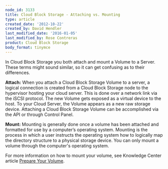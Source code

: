 ```yaml
---
node_id: 3133
title: Cloud Block Storage - Attaching vs. Mounting
type: article
created_date: '2012-10-22'
created_by: David Hendler
last_modified_date: '2016-01-05'
last_modified_by: Rose Contreras
product: Cloud Block Storage
body_format: tinymce
---
```


In Cloud Block Storage you both attach and mount a Volume to a Server.
These terms might sound similar, so it can get confusing as to their
differences.

**Attach:** When you attach a Cloud Block Storage Volume to a server, a
logical connection is created from a Cloud Block Storage node to the
hypervisor hosting your cloud server. This is done over a network link
via the iSCSI protocol. The new Volume gets exposed as a virtual device
to the host. To your Cloud Server, the Volume appears as a new raw
storage device. Attaching a Cloud Block Storage Volume can be
accomplished via the API or through Control Panel.

 **Mount:** Mounting is generally done once a volume has been attached
and formatted for use by a computer&rsquo;s operating system. Mounting is the
process in which a user instructs the operating system how to logically
map the directory structure to a physical storage device. You can only
mount a volume through the computer's operating system.

 For more information on how to mount your volume, see Knowledge Center
article [Prepare Your
Volume](/how-to/prepare-your-cloud-block-storage-volume).



